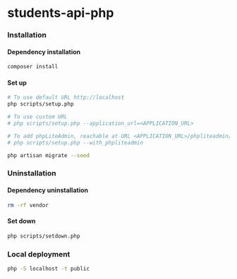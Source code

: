 # students-api-php


### Installation

#### Dependency installation

```bash
composer install
```

#### Set up

```bash
# To use default URL http://localhost
php scripts/setup.php

# To use custom URL
# php scripts/setup.php --application_url=<APPLICATION_URL>

# To add phpLiteAdmin, reachable at URL <APPLICATION_URL>/phpliteadmin/phpliteadmin.php
# php scripts/setup.php --with_phpliteadmin

php artisan migrate --seed
```

### Uninstallation

#### Dependency uninstallation

```bash
rm -rf vendor
```

#### Set down

```bash
php scripts/setdown.php
```

### Local deployment

```bash
php -S localhost -t public
```
